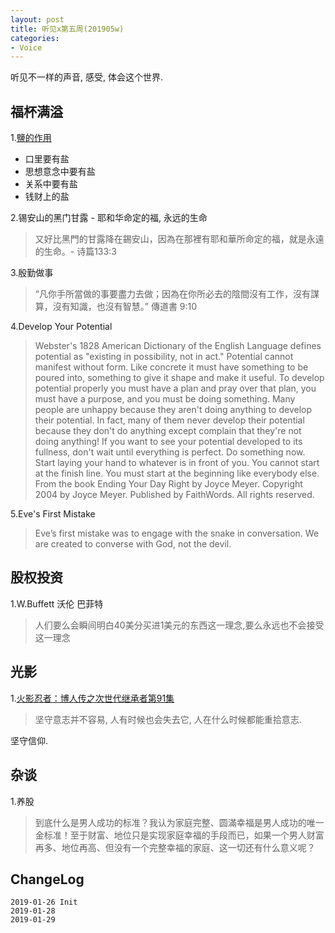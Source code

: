 ```yaml
---
layout: post
title: 听见x第五周(201905w)
categories:
- Voice
---
```

听见不一样的声音, 感受, 体会这个世界.

## 福杯满溢

1.[鹽的作用](http://www.sbagape.org/media/service/2013/20130721sermon.htm)

- 口里要有盐
- 思想意念中要有盐
- 关系中要有盐
- 钱财上的盐

2.锡安山的黑门甘露 - 耶和华命定的福, 永远的生命

> 又好比黑門的甘露降在錫安山，因為在那裡有耶和華所命定的福，就是永遠的生命。- 诗篇133:3

3.殷勤做事

> “凡你手所當做的事要盡力去做；因為在你所必去的陰間沒有工作，沒有謀算，沒有知識，也沒有智慧。” ‭‭傳道書‬ ‭9:10‬ ‭

4.Develop Your Potential 

> Webster's 1828 American Dictionary of the English Language defines potential as "existing in possibility, not in act." Potential cannot manifest without form. Like concrete it must have something to be poured into, something to give it shape and make it useful. To develop potential properly you must have a plan and pray over that plan, you must have a purpose, and you must be doing something. Many people are unhappy because they aren't doing anything to develop their potential. In fact, many of them never develop their potential because they don't do anything except complain that they're not doing anything! If you want to see your potential developed to its fullness, don't wait until everything is perfect. Do something now. Start laying your hand to whatever is in front of you. You cannot start at the finish line. You must start at the beginning like everybody else. From the book Ending Your Day Right by Joyce Meyer. Copyright 2004 by Joyce Meyer. Published by FaithWords. All rights reserved.

5.Eve's First Mistake

> Eve’s first mistake was to engage with the snake in conversation. We are created to converse with God, not the devil.

## 股权投资

1.W.Buffett 沃伦 巴菲特

> 人们要么会瞬间明白40美分买进1美元的东西这一理念,要么永远也不会接受这一理念

## 光影

1.[火影忍者：博人传之次世代继承者第91集](https://www.halihali.tv/v/huoyingrenzheborenchuanzhicishidaijichengzhe/0-91.html)

> 坚守意志并不容易, 人有时候也会失去它, 人在什么时候都能重拾意志.

坚守信仰.

## 杂谈

1.养股

> 到底什么是男人成功的标准？我认为家庭完整、圆滿幸福是男人成功的唯一金标准！至于财富、地位只是实现家庭幸福的手段而已，如果一个男人财富再多、地位再高、但没有一个完整幸福的家庭、这一切还有什么意义呢？

## ChangeLog

```
2019-01-26 Init
2019-01-28
2019-01-29
```
